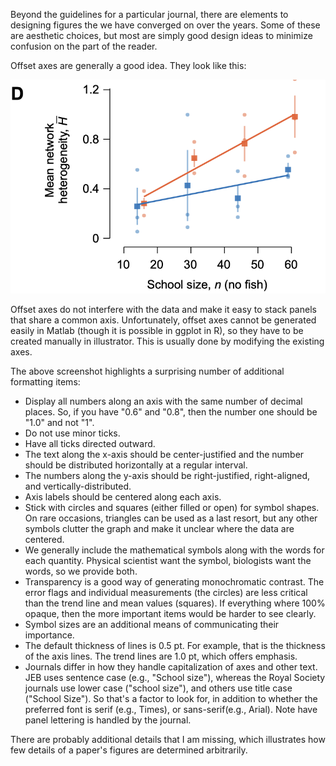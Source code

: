Beyond the guidelines for a particular journal, there are elements to designing figures the we have converged on over the years. Some of these are aesthetic choices, but most are simply good design ideas to minimize confusion on the part of the reader.

Offset axes are generally a good idea. They look like this:

![offset axes](assets/offset_axes.png)

Offset axes do not interfere with the data and make it easy to stack panels that share a common axis. Unfortunately, offset axes cannot be generated easily in Matlab (though it is possible in ggplot in R), so they have to be created manually in illustrator. This is usually done by modifying the existing axes.

The above screenshot highlights a surprising number of additional formatting items:

- Display all numbers along an axis with the same number of decimal places. So, if you have "0.6" and "0.8", then the number one should be "1.0" and not "1".
- Do not use minor ticks. 
- Have all ticks directed outward. 
- The text along the x-axis should be center-justified and the number should be distributed horizontally at a regular interval.
- The numbers along the y-axis should be right-justified, right-aligned, and vertically-distributed. 
- Axis labels should be centered along each axis.
- Stick with circles and squares (either filled or open) for symbol shapes. On rare occasions, triangles can be used as a last resort, but any other symbols clutter the graph and make it unclear where the data are centered. 
- We generally include the mathematical symbols along with the words for each quantity. Physical scientist want the symbol, biologists want the words, so we provide both.
- Transparency is a good way of generating monochromatic contrast. The error flags and individual measurements (the circles) are less critical than the trend line and mean values (squares). If everything where 100% opaque, then the more important items would be harder to see clearly. 
- Symbol sizes are an additional means of communicating their importance.
- The default thickness of lines is 0.5 pt. For example, that is the thickness of the axis lines. The trend lines are 1.0 pt, which offers emphasis.
- Journals differ in how they handle capitalization of axes and other text. JEB uses sentence case (e.g., "School size"), whereas the Royal Society journals use lower case ("school size"), and others use title case ("School Size"). So that's a factor to look for, in addition to whether the preferred font is serif (e.g., Times), or sans-serif(e.g., Arial).  Note have panel lettering is handled by the journal.

There are probably additional details that I am missing, which illustrates how few details of a paper's figures are determined arbitrarily.